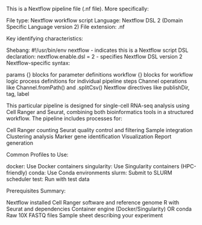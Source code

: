This is a Nextflow pipeline file (.nf file).
 More specifically:

File type: Nextflow workflow script
Language: Nextflow DSL 2 (Domain Specific Language version 2)
File extension: .nf

Key identifying characteristics:

Shebang: #!/usr/bin/env nextflow - indicates this is a Nextflow script
DSL declaration: nextflow.enable.dsl = 2 - specifies Nextflow DSL version 2
Nextflow-specific syntax:

params {} blocks for parameter definitions
workflow {} blocks for workflow logic
process definitions for individual pipeline steps
Channel operations like Channel.fromPath() and .splitCsv()
Nextflow directives like publishDir, tag, label



This particular pipeline is designed for single-cell RNA-seq analysis using Cell Ranger and Seurat, combining both bioinformatics tools in a structured workflow. The pipeline includes processes for:

Cell Ranger counting
Seurat quality control and filtering
Sample integration
Clustering analysis
Marker gene identification
Visualization
Report generation


Common Profiles to Use:

docker: Use Docker containers
singularity: Use Singularity containers (HPC-friendly)
conda: Use Conda environments
slurm: Submit to SLURM scheduler
test: Run with test data

Prerequisites Summary:

Nextflow installed
Cell Ranger software and reference genome
R with Seurat and dependencies
Container engine (Docker/Singularity) OR conda
Raw 10X FASTQ files
Sample sheet describing your experiment
